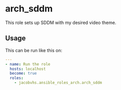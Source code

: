 # arch_sddm

This role sets up SDDM with my desired video theme.

## Usage

This can be run like this on:
```yaml
---
- name: Run the role
  hosts: localhost
  become: true
  roles:
    - jacobvhs.ansible_roles_arch.arch_sddm

```
